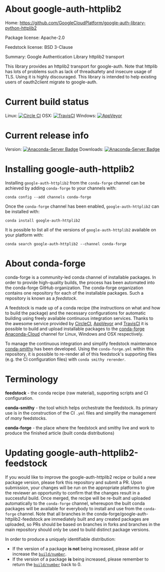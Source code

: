 About google-auth-httplib2
==========================

Home: https://github.com/GoogleCloudPlatform/google-auth-library-python-httplib2

Package license: Apache-2.0

Feedstock license: BSD 3-Clause

Summary: Google Authentication Library httplib2 transport

This library provides an httplib2 transport for google-auth. Note that httplib has lots of problems such as lack of threadsafety and insecure usage of TLS. Using it is highly discouraged. This library is intended to help existing users of oauth2client migrate to google-auth.

Current build status
====================

Linux: [![Circle CI](https://circleci.com/gh/conda-forge/google-auth-httplib2-feedstock.svg?style=shield)](https://circleci.com/gh/conda-forge/google-auth-httplib2-feedstock)
OSX: [![TravisCI](https://travis-ci.org/conda-forge/google-auth-httplib2-feedstock.svg?branch=master)](https://travis-ci.org/conda-forge/google-auth-httplib2-feedstock)
Windows: [![AppVeyor](https://ci.appveyor.com/api/projects/status/github/conda-forge/google-auth-httplib2-feedstock?svg=True)](https://ci.appveyor.com/project/conda-forge/google-auth-httplib2-feedstock/branch/master)

Current release info
====================
Version: [![Anaconda-Server Badge](https://anaconda.org/conda-forge/google-auth-httplib2/badges/version.svg)](https://anaconda.org/conda-forge/google-auth-httplib2)
Downloads: [![Anaconda-Server Badge](https://anaconda.org/conda-forge/google-auth-httplib2/badges/downloads.svg)](https://anaconda.org/conda-forge/google-auth-httplib2)

Installing google-auth-httplib2
===============================

Installing `google-auth-httplib2` from the `conda-forge` channel can be achieved by adding `conda-forge` to your channels with:

```
conda config --add channels conda-forge
```

Once the `conda-forge` channel has been enabled, `google-auth-httplib2` can be installed with:

```
conda install google-auth-httplib2
```

It is possible to list all of the versions of `google-auth-httplib2` available on your platform with:

```
conda search google-auth-httplib2 --channel conda-forge
```


About conda-forge
=================

conda-forge is a community-led conda channel of installable packages.
In order to provide high-quality builds, the process has been automated into the
conda-forge GitHub organization. The conda-forge organization contains one repository
for each of the installable packages. Such a repository is known as a *feedstock*.

A feedstock is made up of a conda recipe (the instructions on what and how to build
the package) and the necessary configurations for automatic building using freely
available continuous integration services. Thanks to the awesome service provided by
[CircleCI](https://circleci.com/), [AppVeyor](http://www.appveyor.com/)
and [TravisCI](https://travis-ci.org/) it is possible to build and upload installable
packages to the [conda-forge](https://anaconda.org/conda-forge)
[Anaconda-Cloud](http://docs.anaconda.org/) channel for Linux, Windows and OSX respectively.

To manage the continuous integration and simplify feedstock maintenance
[conda-smithy](http://github.com/conda-forge/conda-smithy) has been developed.
Using the ``conda-forge.yml`` within this repository, it is possible to re-render all of
this feedstock's supporting files (e.g. the CI configuration files) with ``conda smithy rerender``.


Terminology
===========

**feedstock** - the conda recipe (raw material), supporting scripts and CI configuration.

**conda-smithy** - the tool which helps orchestrate the feedstock.
                   Its primary use is in the construction of the CI ``.yml`` files
                   and simplify the management of *many* feedstocks.

**conda-forge** - the place where the feedstock and smithy live and work to
                  produce the finished article (built conda distributions)


Updating google-auth-httplib2-feedstock
=======================================

If you would like to improve the google-auth-httplib2 recipe or build a new
package version, please fork this repository and submit a PR. Upon submission,
your changes will be run on the appropriate platforms to give the reviewer an
opportunity to confirm that the changes result in a successful build. Once
merged, the recipe will be re-built and uploaded automatically to the
`conda-forge` channel, whereupon the built conda packages will be available for
everybody to install and use from the `conda-forge` channel.
Note that all branches in the conda-forge/google-auth-httplib2-feedstock are
immediately built and any created packages are uploaded, so PRs should be based
on branches in forks and branches in the main repository should only be used to
build distinct package versions.

In order to produce a uniquely identifiable distribution:
 * If the version of a package **is not** being increased, please add or increase
   the [``build/number``](http://conda.pydata.org/docs/building/meta-yaml.html#build-number-and-string).
 * If the version of a package **is** being increased, please remember to return
   the [``build/number``](http://conda.pydata.org/docs/building/meta-yaml.html#build-number-and-string)
   back to 0.
